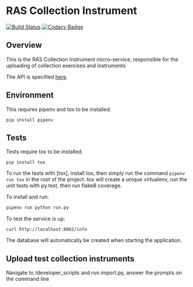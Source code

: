 # RAS Collection Instrument

[![Build Status](https://travis-ci.org/ONSdigital/ras-collection-instrument.svg?branch=master)](https://travis-ci.org/ONSdigital/ras-collection-instrument) [![Codacy Badge](https://api.codacy.com/project/badge/Grade/e4cee89df456488c95c26c10a07e4f97)](https://www.codacy.com/app/ONSDigital/ras-collection-instrument?utm_source=github.com&amp;utm_medium=referral&amp;utm_content=ONSdigital/ras-collection-instrument&amp;utm_campaign=Badge_Grade)

## Overview
This is the RAS Collection Instrument micro-service, responsible for the uploading of collection exercises and instruments

The API is specified [here](./API.md).

## Environment
This requires pipenv and tox to be installed:
```
pip install pipenv
```

## Tests
Tests require tox to be installed.
```
pip install tox
```
To run the tests with [tox], install tox, then simply run the command `pipenv run tox` in the root of the project.
tox will create a unique virtualenv, run the unit tests with py.test, then run flake8 coverage.

To install and run:
``` bash
pipenv run python run.py
```

To test the service is up:

```
curl http://localhost:8082/info
```

The database will automatically be created when starting the application.

## Upload test collection instruments
Navigate to /developer_scripts and run import.py, answer the prompts on the command line


